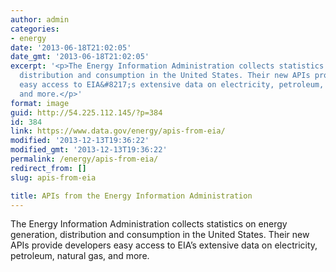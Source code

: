 ```yaml
---
author: admin
categories:
- energy
date: '2013-06-18T21:02:05'
date_gmt: '2013-06-18T21:02:05'
excerpt: '<p>The Energy Information Administration collects statistics on energy generation,
  distribution and consumption in the United States. Their new APIs provide developers
  easy access to EIA&#8217;s extensive data on electricity, petroleum, natural gas,
  and more.</p>'
format: image
guid: http://54.225.112.145/?p=384
id: 384
link: https://www.data.gov/energy/apis-from-eia/
modified: '2013-12-13T19:36:22'
modified_gmt: '2013-12-13T19:36:22'
permalink: /energy/apis-from-eia/
redirect_from: []
slug: apis-from-eia

title: APIs from the Energy Information Administration
---
```


The Energy Information Administration collects statistics on energy generation, distribution and consumption in the United States. Their new APIs provide developers easy access to EIA’s extensive data on electricity, petroleum, natural gas, and more.

